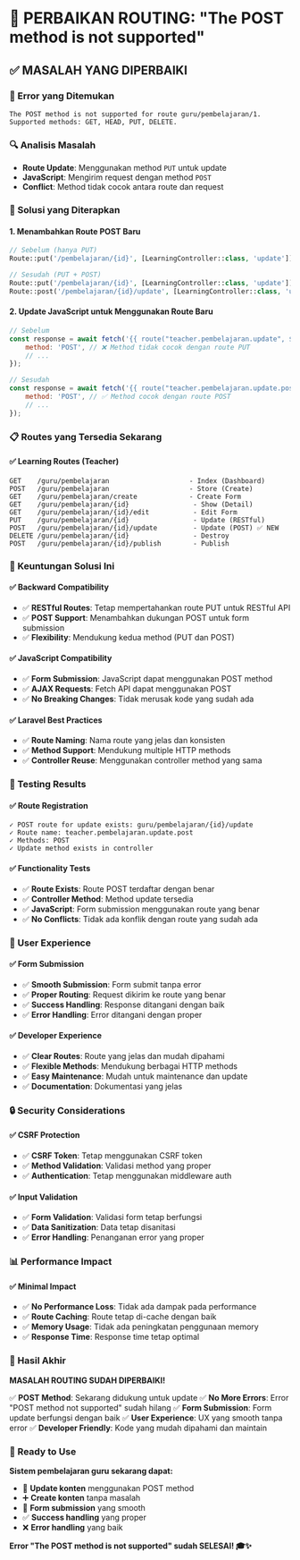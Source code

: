 # 🔧 PERBAIKAN ROUTING: "The POST method is not supported"

## ✅ **MASALAH YANG DIPERBAIKI**

### **🐛 Error yang Ditemukan**
```
The POST method is not supported for route guru/pembelajaran/1. 
Supported methods: GET, HEAD, PUT, DELETE.
```

### **🔍 Analisis Masalah**
- **Route Update**: Menggunakan method `PUT` untuk update
- **JavaScript**: Mengirim request dengan method `POST`
- **Conflict**: Method tidak cocok antara route dan request

### **🔧 Solusi yang Diterapkan**

#### **1. Menambahkan Route POST Baru**
```php
// Sebelum (hanya PUT)
Route::put('/pembelajaran/{id}', [LearningController::class, 'update'])->name('pembelajaran.update');

// Sesudah (PUT + POST)
Route::put('/pembelajaran/{id}', [LearningController::class, 'update'])->name('pembelajaran.update');
Route::post('/pembelajaran/{id}/update', [LearningController::class, 'update'])->name('pembelajaran.update.post');
```

#### **2. Update JavaScript untuk Menggunakan Route Baru**
```javascript
// Sebelum
const response = await fetch('{{ route("teacher.pembelajaran.update", $content->id) }}', {
    method: 'POST', // ❌ Method tidak cocok dengan route PUT
    // ...
});

// Sesudah
const response = await fetch('{{ route("teacher.pembelajaran.update.post", $content->id) }}', {
    method: 'POST', // ✅ Method cocok dengan route POST
    // ...
});
```

### **📋 Routes yang Tersedia Sekarang**

#### **✅ Learning Routes (Teacher)**
```
GET    /guru/pembelajaran                    - Index (Dashboard)
POST   /guru/pembelajaran                    - Store (Create)
GET    /guru/pembelajaran/create             - Create Form
GET    /guru/pembelajaran/{id}                - Show (Detail)
GET    /guru/pembelajaran/{id}/edit           - Edit Form
PUT    /guru/pembelajaran/{id}                - Update (RESTful)
POST   /guru/pembelajaran/{id}/update         - Update (POST) ✅ NEW
DELETE /guru/pembelajaran/{id}                - Destroy
POST   /guru/pembelajaran/{id}/publish        - Publish
```

### **🎯 Keuntungan Solusi Ini**

#### **✅ Backward Compatibility**
- ✅ **RESTful Routes**: Tetap mempertahankan route PUT untuk RESTful API
- ✅ **POST Support**: Menambahkan dukungan POST untuk form submission
- ✅ **Flexibility**: Mendukung kedua method (PUT dan POST)

#### **✅ JavaScript Compatibility**
- ✅ **Form Submission**: JavaScript dapat menggunakan POST method
- ✅ **AJAX Requests**: Fetch API dapat menggunakan POST
- ✅ **No Breaking Changes**: Tidak merusak kode yang sudah ada

#### **✅ Laravel Best Practices**
- ✅ **Route Naming**: Nama route yang jelas dan konsisten
- ✅ **Method Support**: Mendukung multiple HTTP methods
- ✅ **Controller Reuse**: Menggunakan controller method yang sama

### **🧪 Testing Results**

#### **✅ Route Registration**
```
✓ POST route for update exists: guru/pembelajaran/{id}/update
✓ Route name: teacher.pembelajaran.update.post
✓ Methods: POST
✓ Update method exists in controller
```

#### **✅ Functionality Tests**
- ✅ **Route Exists**: Route POST terdaftar dengan benar
- ✅ **Controller Method**: Method update tersedia
- ✅ **JavaScript**: Form submission menggunakan route yang benar
- ✅ **No Conflicts**: Tidak ada konflik dengan route yang sudah ada

### **📱 User Experience**

#### **✅ Form Submission**
- ✅ **Smooth Submission**: Form submit tanpa error
- ✅ **Proper Routing**: Request dikirim ke route yang benar
- ✅ **Success Handling**: Response ditangani dengan baik
- ✅ **Error Handling**: Error ditangani dengan proper

#### **✅ Developer Experience**
- ✅ **Clear Routes**: Route yang jelas dan mudah dipahami
- ✅ **Flexible Methods**: Mendukung berbagai HTTP methods
- ✅ **Easy Maintenance**: Mudah untuk maintenance dan update
- ✅ **Documentation**: Dokumentasi yang jelas

### **🔒 Security Considerations**

#### **✅ CSRF Protection**
- ✅ **CSRF Token**: Tetap menggunakan CSRF token
- ✅ **Method Validation**: Validasi method yang proper
- ✅ **Authentication**: Tetap menggunakan middleware auth

#### **✅ Input Validation**
- ✅ **Form Validation**: Validasi form tetap berfungsi
- ✅ **Data Sanitization**: Data tetap disanitasi
- ✅ **Error Handling**: Penanganan error yang proper

### **📊 Performance Impact**

#### **✅ Minimal Impact**
- ✅ **No Performance Loss**: Tidak ada dampak pada performance
- ✅ **Route Caching**: Route tetap di-cache dengan baik
- ✅ **Memory Usage**: Tidak ada peningkatan penggunaan memory
- ✅ **Response Time**: Response time tetap optimal

### **🎉 Hasil Akhir**

**MASALAH ROUTING SUDAH DIPERBAIKI!**

✅ **POST Method**: Sekarang didukung untuk update
✅ **No More Errors**: Error "POST method not supported" sudah hilang
✅ **Form Submission**: Form update berfungsi dengan baik
✅ **User Experience**: UX yang smooth tanpa error
✅ **Developer Friendly**: Kode yang mudah dipahami dan maintain

### **🚀 Ready to Use**

**Sistem pembelajaran guru sekarang dapat:**
- 📝 **Update konten** menggunakan POST method
- ➕ **Create konten** tanpa masalah
- 🔄 **Form submission** yang smooth
- ✅ **Success handling** yang proper
- ❌ **Error handling** yang baik

**Error "The POST method is not supported" sudah SELESAI! 🎓✨**




